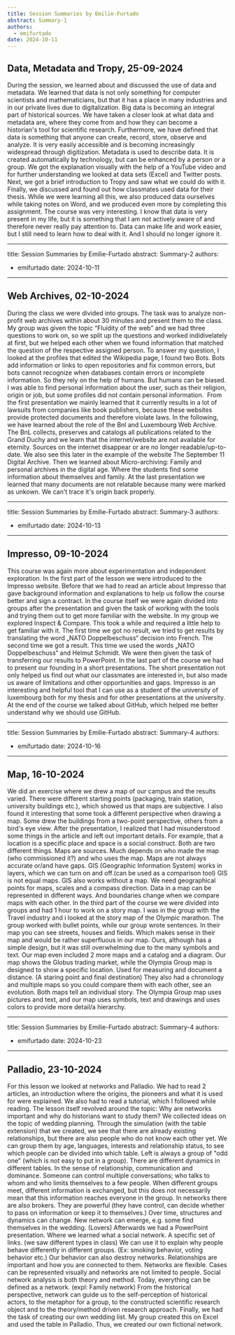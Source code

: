 ```yaml
---
title: Session Summaries by Emilie-Furtado
abstract: Summary-1
authors:
  - emifurtado
date: 2024-10-11
---
```


## Data, Metadata and Tropy, 25-09-2024

During the session, we learned about and discussed the use of data and metadata. We learned that data is not only something for computer scientists and mathematicians, but that it has a place in many industries and in our private lives due to digitalization. Big data is becoming an integral part of historical sources. We have taken a closer look at what data and metadata are, where they come from and how they can become a historian's tool for scientific research. Furthermore, we have defined that data is something that anyone can create, record, store, observe and analyze. It is very easily accessible and is becoming increasingly widespread through digitization. Metadata is used to describe data. It is created automatically by technology, but can be enhanced by a person or a group. We got the explanation visually with the help of a YouTube video and for further understanding we looked at data sets (Excel) and Twitter posts. Next, we got a brief introduction to Tropy and saw what we could do with it. Finally, we discussed and found out how classmates used data for their thesis. While we were learning all this, we also produced data ourselves while taking notes on Word, and we produced even more by completing this assignment. The course was very interesting. I know that data is very present in my life, but it is something that I am not actively aware of and therefore never really pay attention to. Data can make life and work easier, but I still need to learn how to deal with it. And I should no longer ignore it.


---
title: Session Summaries by Emilie-Furtado
abstract: Summary-2
authors:
  - emifurtado
date: 2024-10-11
---

## Web Archives, 02-10-2024

During the class we were divided into groups. The task was to analyze non-profit web archives within about 30 minutes and present them to the class. My group was given the topic “Fluidity of the web” and we had three questions to work on, so we split up the questions and worked indidivelately at first, but we helped each other when we found information that matched the question of the respective assigned person. To answer my question, I looked at the profiles that edited the Wikipedia page, I found two Bots. Bots add information or links to open repositories and fix common errors, but bots cannot recognize when databases contain errors or incomplete information. So they rely on the help of humans. But humans can be biased. I was able to find personal information about the user, such as their religion, origin or job, but some profiles did not contain personal information. 
From the first presentation we mainly learned that it currently results in a lot of lawsuits from companies like book publishers, because these websites provide protected documents and therefore violate laws. In the following, we have learned about the role of the Bnl and Luxembourg Web Archive. The BnL collects, preserves and catalogs all publications related to the Grand Duchy and we learn that the internet/website are not available for eternity. Sources on the internet disappear or are no longer readable/up-to-date. We also see this later in the example of the website The September 11 Digital Archive. Then we learned about Micro-archiving: Family and personal archives in the digital age. Where the students find some information about themselves and family. At the last presentation we learned that many documents are not relatable because many were marked as unkown. We can't trace it's origin back properly.



---
title: Session Summaries by Emilie-Furtado
abstract: Summary-3
authors:
  - emifurtado
date: 2024-10-13
---

## Impresso, 09-10-2024

This course was again more about experimentation and independent exploration. In the first part of the lesson we were introduced to the Impresso website. Before that we had to read an article about Impresso that gave background information and explanations to help us follow the course better and sign a contract. In the course itself we were again divided into groups after the presentation and given the task of working with the tools and trying them out to get more familiar with the website. In my group we explored Inspect & Compare. This took a while and required a little help to get familiar with it. The first time we got no result, we tried to get results by translating the word „NATO Doppelbeschuss“ decision into French. The second time we got a result. This time we used the words „NATO Doppelbeschuss“ and Helmut Schmidt. We were then given the task of transferring our results to PowerPoint. In the last part of the course we had to present our founding in a short presentations. The short presentation not only helped us find out what our classmates are interested in, but also made us aware of limitations and other opportunities and gaps. Impresso is an interesting and helpful tool that I can use as a student of the university of luxembourg both for my thesis and for other presentations at the university. 
At the end of the course we talked about GitHub, which helped me better understand why we should use GitHub.


---
title: Session Summaries by Emilie-Furtado
abstract: Summary-4
authors:
  - emifurtado
date: 2024-10-16
---

## Map, 16-10-2024

We did an exercise where we drew a map of our campus and the results varied. There were different starting points (packaging, train station, university buildings etc.), which showed us that maps are subjective. I also found it interesting that some took a different perspective when drawing a map. Some drew the buildings from a two-point perspective, others from a bird's eye view. After the presentation, I realized that I had misunderstood some things in the article and left out important details. For example, that a location is a specific place and space is a social construct. Both are two different things. Maps are sources. Much depends on who made the map (who commissioned it?) and who uses the map. Maps are not always accurate or/and have gaps. GIS (Geographic Information System) works in layers, which we can turn on and off.(can be used as a comparison tool) GIS is not equal maps. GIS also works without a map. We need geographical points for maps, scales and a compass direction. Data in a map can be represented in different ways. And boundaries change when we compare maps with each other. In the third part of the course we were divided into groups and had 1 hour to work on a story map. I was in the group with the Travel industry and i looked at the story map of the Olympic marathon. The group worked with bullet points, while our group wrote sentences. In their map you can see streets, houses and fields. Which makes sense in their map and would be rather superfluous in our map. Ours, although has a simple design, but it was still overwhelming due to the many symbols and text. Our map even included 2 more maps and a catalog and a diagram. Our map shows the Globus trading market, while the Olympia Group map is designed to show a specific location. Used for measuring and document a distance. (A staring point and final destination) They also had a chronology and multiple maps so you could compare them with each other, see an evolution. Both maps tell an individual story. The Olympia Group map uses pictures and text, and our map uses symbols, text and drawings and uses colors to provide more detail/a hierarchy.

---
title: Session Summaries by Emilie-Furtado
abstract: Summary-4
authors:
  - emifurtado
date: 2024-10-23
---
## Palladio, 23-10-2024
For this lesson we looked at networks and Palladio. We had to read 2 articles, an introduction where the origins, the pioneers and what it is used for were explained.
We also had to read a tutorial, which I followed while reading.
The lesson itself revolved around the topic: Why are networks important and why do historians want to study them?
We collected ideas on the topic of wedding planning. Through the simulation (with the table extension) that we created, we see that there are already existing relationships, but there are also people who do not know each other yet. We can group them by age, languages, interests and relationship status, to see which people can be divided into which table. Left is always a group of "odd one" (which is not easy to put in a group). There are different dynamics in different tables. In the sense of relationship, communication and dominance. Someone can control multiple conversations; who talks to whom and who limits themselves to a few people. When different groups meet, different information is exchanged, but this does not necessarily mean that this information reaches everyone in the group. In networks there are also brokers. They are powerful (they have control, can decide whether to pass on information or keep it to themselves.) Over time, structures and dynamics can change. New network can emerge, e.g. some find themselves in the wedding. (Lovers) 
Afterwards we had a PowerPoint presentation. Where we learned what a social network. A specific set of links. (we saw different types in class) We can use it to explain why people behave differently in different groups. (Ex: smoking behavior, voting behavior etc.) Our behavior can also destroy networks. Relationships are important and how you are connected to them. Networks are flexible. Cases can be represented visually and networks are not limited to people. Social network analysis is both theory and method. Today, everything can be defined as a network. (expl: Family network) From the historical perspective, network can guide us to the self-perception of historical actors, to the metaphor for a group, to the constructed scientific research object and to the theory/method driven research approach.
Finally, we had the task of creating our own wedding list. My group created this on Excel and used the table in Palladio. Thus, we created our own fictional network.
